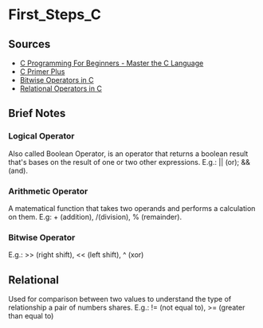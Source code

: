 # First_Steps_C
## Sources
- [C Programming For Beginners - Master the C Language](https://www.udemy.com/course/c-programming-for-beginners-/)
- [C Primer Plus](https://www.oreilly.com/library/view/c-primer-plus/9780133432398/)
- [Bitwise Operators in C](https://www.geeksforgeeks.org/bitwise-operators-in-c-cpp/)
- [Relational Operators in C](https://www.geeksforgeeks.org/relational-operators-in-c/)
## Brief Notes
### Logical Operator
Also called Boolean Operator, is an operator that returns a boolean result that's bases on the result of one or two other expressions. E.g.: || (or); && (and).
### Arithmetic Operator
A matematical function that takes two operands and performs a calculation on them. E.g: + (addition), /(division), % (remainder).
### Bitwise Operator
E.g.: >> (right shift), << (left shift), ^ (xor)
## Relational 
Used for comparison between two values to understand the type of relationship a pair of numbers shares. E.g.: != (not equal to), >= (greater than equal to)
